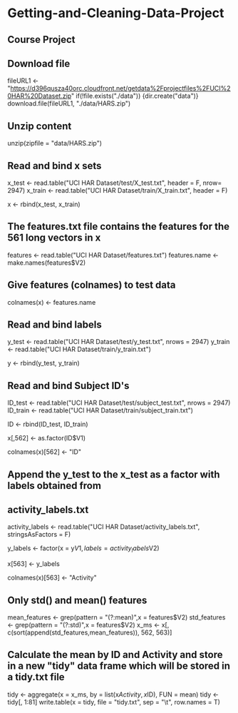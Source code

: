 Getting-and-Cleaning-Data-Project
=================================
## Course Project
## Download file

fileURL1 <- "https://d396qusza40orc.cloudfront.net/getdata%2Fprojectfiles%2FUCI%20HAR%20Dataset.zip" 
if(!file.exists("./data")) {dir.create("data")}
download.file(fileURL1, "./data/HARS.zip")

## Unzip content
unzip(zipfile = "data/HARS.zip")

## Read and bind x sets
x_test <- read.table("UCI HAR Dataset/test/X_test.txt", header = F, nrow= 2947)
x_train <- read.table("UCI HAR Dataset/train/X_train.txt", header = F)

x <- rbind(x_test, x_train)

## The features.txt file contains the features for the 561 long vectors in x

features <- read.table("UCI HAR Dataset/features.txt")
features.name <- make.names(features$V2)


## Give features (colnames) to test data

colnames(x) <- features.name

## Read and bind labels
y_test <- read.table("UCI HAR Dataset/test/y_test.txt", nrows = 2947)
y_train <- read.table("UCI HAR Dataset/train/y_train.txt")

y <- rbind(y_test, y_train)

## Read and bind Subject ID's

ID_test <- read.table("UCI HAR Dataset/test/subject_test.txt", nrows = 2947)
ID_train <- read.table("UCI HAR Dataset/train/subject_train.txt")

ID <- rbind(ID_test, ID_train)

x[,562] <- as.factor(ID$V1)

colnames(x)[562] <- "ID"


## Append the y_test to the x_test as a factor with labels obtained from 
## activity_labels.txt

activity_labels <- read.table("UCI HAR Dataset/activity_labels.txt",
                              stringsAsFactors = F)

y_labels <- factor(x = y$V1, labels = activity_labels$V2)

x[563] <- y_labels

colnames(x)[563] <- "Activity"

## Only std() and mean() features

mean_features <- grep(pattern = "(?:mean)",x = features$V2)
std_features <- grep(pattern = "(?:std)",x = features$V2)
x_ms <- x[, c(sort(append(std_features,mean_features)), 562, 563)]

## Calculate the mean by ID and Activity and store in a new "tidy" data frame which will be stored in a tidy.txt file 

tidy <- aggregate(x = x_ms, by = list(x$Activity, x$ID), FUN = mean)
tidy <- tidy[, 1:81]
write.table(x = tidy, file = "tidy.txt", sep = "\t", row.names = T)


